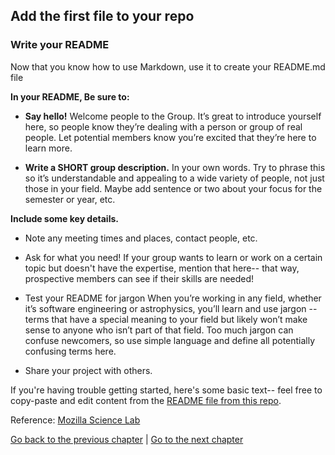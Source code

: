 ## Add the first file to your repo

### Write your README

Now that you know how to use Markdown, use it to create your README.md file

**In your README, Be sure  to:**

- **Say hello!** Welcome people to the Group. It’s great to introduce yourself here, so people know they’re dealing with a person or group of real people. Let potential members know you’re excited that they’re here to learn more.

- **Write a SHORT group description.** In your own words. Try to phrase this so it’s understandable and appealing to a wide variety of people, not just those in your field. Maybe add sentence or two about your focus for the semester or year, etc. 

**Include some key details.** 

- Note any meeting times and places, contact people, etc.

- Ask for what you need! If your group wants to learn or work on a certain topic but doesn't have the expertise, mention that here-- that way, prospective members can see if their skills are needed!

- Test your README for jargon When you’re working in any field, whether it’s software engineering or astrophysics, you’ll learn and use jargon -- terms that have a special meaning to your field but likely won’t make sense to anyone who isn’t part of that field. Too much jargon can confuse newcomers, so use simple language and define all potentially confusing terms here.

- Share your project with others.

If you're having trouble getting started, here's some basic text-- feel free to copy-paste and edit content from the [README file from this repo](./../README.md).

Reference: [Mozilla Science Lab](https://mozillascience.github.io/study-group-orientation/1.2-write-a-readme.html)

[Go back to the previous chapter](/lessons/3-creating-my-first-repo.md) | [Go to the next chapter](/lessons/5-more-github-features.md)
